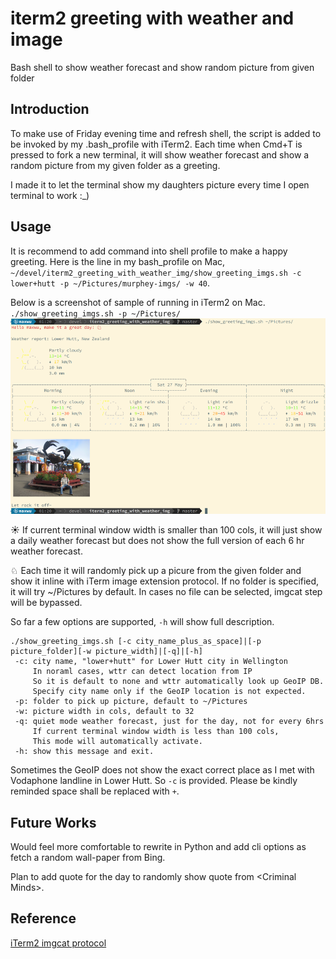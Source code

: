 # iterm2 greeting with weather and image
Bash shell to show weather forecast and show random picture from given folder

## Introduction

To make use of Friday evening time and refresh shell, the script is added to be invoked by my .bash_profile with iTerm2. Each time when Cmd+T is pressed to fork a new terminal, it will show weather forecast and show a random picture from my given folder as a greeting. 

I made it to let the terminal show my daughters picture every time I open terminal to work :_)

## Usage

It is recommend to add command into shell profile to make a happy greeting. Here is the line in my bash_profile on Mac, `~/devel/iterm2_greeting_with_weather_img/show_greeting_imgs.sh -c lower+hutt -p ~/Pictures/murphey-imgs/ -w 40`.

Below is a screenshot of sample of running in iTerm2 on Mac.
`./show_greeting_imgs.sh -p ~/Pictures/`
![](https://github.com/maxwu/iterm2_greeting_with_weather_img/raw/master/Iterm2_greeting_img_20170527_5.png)

☀ If current terminal window width is smaller than 100 cols, it will just show a daily weather forecast but does not show the full version of each 6 hr weather forecast.

♘ Each time it will randomly pick up a picure from the given folder and show it inline with iTerm image extension protocol. 
If no folder is specified, it will try ~/Pictures by default. In cases no file can be selected, imgcat step will be bypassed.

So far a few options are supported, `-h` will show full description.

```shell
./show_greeting_imgs.sh [-c city_name_plus_as_space]|[-p picture_folder][-w picture_width]|[-q]|[-h]
 -c: city name, "lower+hutt" for Lower Hutt city in Wellington
     In noraml cases, wttr can detect location from IP
     So it is default to none and wttr automatically look up GeoIP DB.
     Specify city name only if the GeoIP location is not expected.
 -p: folder to pick up picture, default to ~/Pictures
 -w: picture width in cols, default to 32
 -q: quiet mode weather forecast, just for the day, not for every 6hrs
     If current terminal window width is less than 100 cols,
     This mode will automatically activate.
 -h: show this message and exit.
```

Sometimes the GeoIP does not show the exact correct place as I met with Vodaphone landline in Lower Hutt. So `-c` is provided. Please be kindly reminded space shall be replaced with `+`.

## Future Works

Would feel more comfortable to rewrite in Python and add cli options as fetch a random wall-paper from Bing. 

Plan to add quote for the day to randomly show quote from \<Criminal Minds\>.

## Reference

[iTerm2 imgcat protocol](https://www.iterm2.com/documentation-images.html)